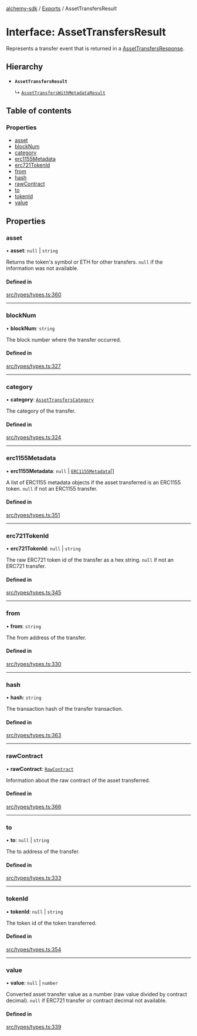 [alchemy-sdk](../README.md) / [Exports](../modules.md) / AssetTransfersResult

# Interface: AssetTransfersResult

Represents a transfer event that is returned in a [AssetTransfersResponse](AssetTransfersResponse.md).

## Hierarchy

- **`AssetTransfersResult`**

  ↳ [`AssetTransfersWithMetadataResult`](AssetTransfersWithMetadataResult.md)

## Table of contents

### Properties

- [asset](AssetTransfersResult.md#asset)
- [blockNum](AssetTransfersResult.md#blocknum)
- [category](AssetTransfersResult.md#category)
- [erc1155Metadata](AssetTransfersResult.md#erc1155metadata)
- [erc721TokenId](AssetTransfersResult.md#erc721tokenid)
- [from](AssetTransfersResult.md#from)
- [hash](AssetTransfersResult.md#hash)
- [rawContract](AssetTransfersResult.md#rawcontract)
- [to](AssetTransfersResult.md#to)
- [tokenId](AssetTransfersResult.md#tokenid)
- [value](AssetTransfersResult.md#value)

## Properties

### asset

• **asset**: ``null`` \| `string`

Returns the token's symbol or ETH for other transfers. `null` if the
information was not available.

#### Defined in

[src/types/types.ts:360](https://github.com/alchemyplatform/alchemy-sdk-js/blob/5944626/src/types/types.ts#L360)

___

### blockNum

• **blockNum**: `string`

The block number where the transfer occurred.

#### Defined in

[src/types/types.ts:327](https://github.com/alchemyplatform/alchemy-sdk-js/blob/5944626/src/types/types.ts#L327)

___

### category

• **category**: [`AssetTransfersCategory`](../enums/AssetTransfersCategory.md)

The category of the transfer.

#### Defined in

[src/types/types.ts:324](https://github.com/alchemyplatform/alchemy-sdk-js/blob/5944626/src/types/types.ts#L324)

___

### erc1155Metadata

• **erc1155Metadata**: ``null`` \| [`ERC1155Metadata`](ERC1155Metadata.md)[]

A list of ERC1155 metadata objects if the asset transferred is an ERC1155
token. `null` if not an ERC1155 transfer.

#### Defined in

[src/types/types.ts:351](https://github.com/alchemyplatform/alchemy-sdk-js/blob/5944626/src/types/types.ts#L351)

___

### erc721TokenId

• **erc721TokenId**: ``null`` \| `string`

The raw ERC721 token id of the transfer as a hex string. `null` if not an
ERC721 transfer.

#### Defined in

[src/types/types.ts:345](https://github.com/alchemyplatform/alchemy-sdk-js/blob/5944626/src/types/types.ts#L345)

___

### from

• **from**: `string`

The from address of the transfer.

#### Defined in

[src/types/types.ts:330](https://github.com/alchemyplatform/alchemy-sdk-js/blob/5944626/src/types/types.ts#L330)

___

### hash

• **hash**: `string`

The transaction hash of the transfer transaction.

#### Defined in

[src/types/types.ts:363](https://github.com/alchemyplatform/alchemy-sdk-js/blob/5944626/src/types/types.ts#L363)

___

### rawContract

• **rawContract**: [`RawContract`](RawContract.md)

Information about the raw contract of the asset transferred.

#### Defined in

[src/types/types.ts:366](https://github.com/alchemyplatform/alchemy-sdk-js/blob/5944626/src/types/types.ts#L366)

___

### to

• **to**: ``null`` \| `string`

The to address of the transfer.

#### Defined in

[src/types/types.ts:333](https://github.com/alchemyplatform/alchemy-sdk-js/blob/5944626/src/types/types.ts#L333)

___

### tokenId

• **tokenId**: ``null`` \| `string`

The token id of the token transferred.

#### Defined in

[src/types/types.ts:354](https://github.com/alchemyplatform/alchemy-sdk-js/blob/5944626/src/types/types.ts#L354)

___

### value

• **value**: ``null`` \| `number`

Converted asset transfer value as a number (raw value divided by contract
decimal). `null` if ERC721 transfer or contract decimal not available.

#### Defined in

[src/types/types.ts:339](https://github.com/alchemyplatform/alchemy-sdk-js/blob/5944626/src/types/types.ts#L339)
